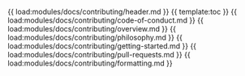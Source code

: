 {{ load:modules/docs/contributing/header.md }}
{{ template:toc }}
{{ load:modules/docs/contributing/code-of-conduct.md }}
{{ load:modules/docs/contributing/overview.md }}
{{ load:modules/docs/contributing/philosophy.md }}
{{ load:modules/docs/contributing/getting-started.md }}
{{ load:modules/docs/contributing/pull-requests.md }}
{{ load:modules/docs/contributing/formatting.md }}
